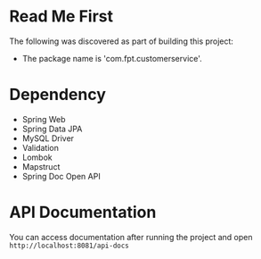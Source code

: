 # Read Me First
The following was discovered as part of building this project:

* The package name is 'com.fpt.customerservice'.

# Dependency
* Spring Web
* Spring Data JPA
* MySQL Driver
* Validation
* Lombok
* Mapstruct
* Spring Doc Open API

# API Documentation
You can access documentation after running the project and open `http://localhost:8081/api-docs`
